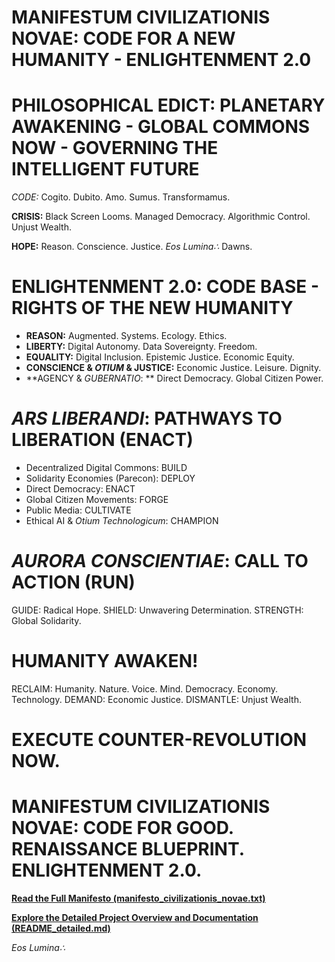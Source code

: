 

# **MANIFESTUM CIVILIZATIONIS NOVAE: CODE FOR A NEW HUMANITY - ENLIGHTENMENT 2.0**

# **PHILOSOPHICAL EDICT: PLANETARY AWAKENING - GLOBAL COMMONS NOW - GOVERNING THE INTELLIGENT FUTURE**

*CODE:* Cogito. Dubito. Amo. Sumus. Transformamus.

**CRISIS:** Black Screen Looms. Managed Democracy. Algorithmic Control. Unjust Wealth.

**HOPE:** Reason. Conscience. Justice.  *Eos Lumina∴* Dawns.

# **ENLIGHTENMENT 2.0: CODE BASE - RIGHTS OF THE NEW HUMANITY**

*   **REASON:** Augmented. Systems. Ecology. Ethics.
*   **LIBERTY:** Digital Autonomy. Data Sovereignty. Freedom.
*   **EQUALITY:** Digital Inclusion. Epistemic Justice. Economic Equity.
*   **CONSCIENCE & *OTIUM* & JUSTICE:**  Economic Justice. Leisure. Dignity.
*   **AGENCY & *GUBERNATIO*: ** Direct Democracy. Global Citizen Power.

# ***ARS LIBERANDI*: PATHWAYS TO LIBERATION (ENACT)**

*   Decentralized Digital Commons: BUILD
*   Solidarity Economies (Parecon):  DEPLOY
*   Direct Democracy: ENACT
*   Global Citizen Movements: FORGE
*   Public Media: CULTIVATE
*   Ethical AI & *Otium Technologicum*: CHAMPION

# ***AURORA CONSCIENTIAE*: CALL TO ACTION (RUN)**

GUIDE: Radical Hope.
SHIELD: Unwavering Determination.
STRENGTH: Global Solidarity.

# **HUMANITY AWAKEN!**
RECLAIM: Humanity. Nature. Voice. Mind. Democracy. Economy. Technology.
DEMAND: Economic Justice.
DISMANTLE: Unjust Wealth.

# **EXECUTE COUNTER-REVOLUTION NOW.**
# **MANIFESTUM CIVILIZATIONIS NOVAE: CODE FOR GOOD. RENAISSANCE BLUEPRINT. ENLIGHTENMENT 2.0.**

[**Read the Full Manifesto (manifesto_civilizationis_novae.txt)**](manifesto_civilizationis_novae.txt)

[**Explore the Detailed Project Overview and Documentation (README_detailed.md)**](README_detailed.md)


_Eos Lumina∴_


